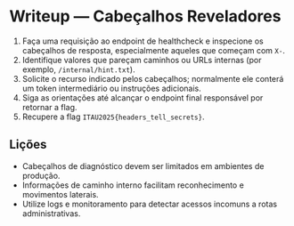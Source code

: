 # Writeup — Cabeçalhos Reveladores

1. Faça uma requisição ao endpoint de healthcheck e inspecione os cabeçalhos de resposta, especialmente aqueles que começam com `X-`.
2. Identifique valores que pareçam caminhos ou URLs internas (por exemplo, `/internal/hint.txt`).
3. Solicite o recurso indicado pelos cabeçalhos; normalmente ele conterá um token intermediário ou instruções adicionais.
4. Siga as orientações até alcançar o endpoint final responsável por retornar a flag.
5. Recupere a flag `ITAU2025{headers_tell_secrets}`.

## Lições
- Cabeçalhos de diagnóstico devem ser limitados em ambientes de produção.
- Informações de caminho interno facilitam reconhecimento e movimentos laterais.
- Utilize logs e monitoramento para detectar acessos incomuns a rotas administrativas.
